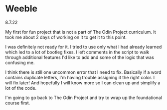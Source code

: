 # Weeble

8.7.22

My first for fun project that is not a part of The Odin Project curriculum. It took me about 2 days of working on it to get it to this point.

I was definitely not ready for it. I tried to use only what I had already learned which led to a lot of bootleg fixes. I left comments in the script to walk through additional features I'd like to add and some of the logic that was confusing me.

I think there is still one uncommon error that I need to fix. Basically if a word contains duplicate letters, I'm having trouble assigning it the right color. I will fix later! And hopefully I will know more so I can clean up and simplify a lot of the code.

I'm going to go back to The Odin Project and try to wrap up the foundational course first.
